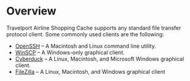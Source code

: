 # Overview



Travelport Airline Shopping Cache supports any standard file transfer protocol client. Some commonly used clients are the following:  


* [OpenSSH](https://www.openssh.com/) – A Macintosh and Linux command line utility.
* [WinSCP](https://winscp.net/eng/download.php) – A Windows-only graphical client.
* [Cyberduck](https://cyberduck.io/) – A Linux, Macintosh, and Microsoft Windows graphical client.
* [FileZilla](https://filezilla-project.org/) – A Linux, Macintosh, and Windows graphical client


